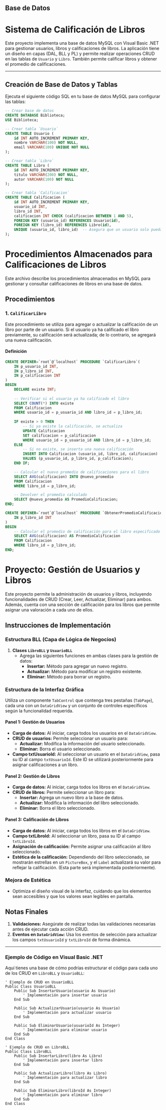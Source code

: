 ## Base de Datos 



# Sistema de Calificación de Libros

Este proyecto implementa una base de datos MySQL con Visual Basic .NET para gestionar usuarios, libros y calificaciones de libros. La aplicación tiene un diseño en capas (DAL, BLL y PL) y permite realizar operaciones CRUD en las tablas de `Usuario` y `Libro`. También permite calificar libros y obtener el promedio de calificaciones.

---

## Creación de Base de Datos y Tablas

Ejecuta el siguiente código SQL en tu base de datos MySQL para configurar las tablas:

```sql
-- Crear base de datos
CREATE DATABASE Biblioteca;
USE Biblioteca;

-- Crear tabla `Usuario`
CREATE TABLE Usuario (
    id INT AUTO_INCREMENT PRIMARY KEY,
    nombre VARCHAR(100) NOT NULL,
    email VARCHAR(100) UNIQUE NOT NULL
);

-- Crear tabla `Libro`
CREATE TABLE Libro (
    id INT AUTO_INCREMENT PRIMARY KEY,
    titulo VARCHAR(200) NOT NULL,
    autor VARCHAR(100) NOT NULL
);

-- Crear tabla `Calificacion`
CREATE TABLE Calificacion (
    id INT AUTO_INCREMENT PRIMARY KEY,
    usuario_id INT,
    libro_id INT,
    calificacion INT CHECK (calificacion BETWEEN 1 AND 5),
    FOREIGN KEY (usuario_id) REFERENCES Usuario(id),
    FOREIGN KEY (libro_id) REFERENCES Libro(id),
    UNIQUE (usuario_id, libro_id)  -- Asegura que un usuario solo pueda calificar un libro una vez
);
``` 

# Procedimientos Almacenados para Calificaciones de Libros

Este archivo describe los procedimientos almacenados en MySQL para gestionar y consultar calificaciones de libros en una base de datos.

## Procedimientos

### 1. `CalificarLibro`

Este procedimiento se utiliza para agregar o actualizar la calificación de un libro por parte de un usuario. Si el usuario ya ha calificado el libro previamente, su calificación será actualizada; de lo contrario, se agregará una nueva calificación.

#### Definición

```sql
CREATE DEFINER=`root`@`localhost` PROCEDURE `CalificarLibro`(
    IN p_usuario_id INT,
    IN p_libro_id INT,
    IN p_calificacion INT
)
BEGIN
    DECLARE existe INT;
    
    -- Verificar si el usuario ya ha calificado el libro
    SELECT COUNT(*) INTO existe
    FROM Calificacion
    WHERE usuario_id = p_usuario_id AND libro_id = p_libro_id;
    
    IF existe > 0 THEN
        -- Si ya existe la calificación, se actualiza
        UPDATE Calificacion
        SET calificacion = p_calificacion
        WHERE usuario_id = p_usuario_id AND libro_id = p_libro_id;
    ELSE
        -- Si no existe, se inserta una nueva calificación
        INSERT INTO Calificacion (usuario_id, libro_id, calificacion)
        VALUES (p_usuario_id, p_libro_id, p_calificacion);
    END IF;

    -- Calcular el nuevo promedio de calificaciones para el libro
    SELECT AVG(calificacion) INTO @nuevo_promedio
    FROM Calificacion
    WHERE libro_id = p_libro_id;

    -- Devolver el promedio calculado
    SELECT @nuevo_promedio AS PromedioCalificacion;
END;
```  
```sql
CREATE DEFINER=`root`@`localhost` PROCEDURE `ObtenerPromedioCalificacion`(
    IN p_libro_id INT
)
BEGIN
    -- Calcular el promedio de calificación para el libro especificado
    SELECT AVG(calificacion) AS PromedioCalificacion
    FROM Calificacion
    WHERE libro_id = p_libro_id;
END;
```



# Proyecto: Gestión de Usuarios y Libros

Este proyecto permite la administración de usuarios y libros, incluyendo funcionalidades de CRUD (Crear, Leer, Actualizar, Eliminar) para ambos. Además, cuenta con una sección de calificación para los libros que permite asignar una valoración a cada uno de ellos.

## Instrucciones de Implementación

### Estructura BLL (Capa de Lógica de Negocios)

1. **Clases `LibroBLL` y `UsuarioBLL`**
   - Agrega las siguientes funciones en ambas clases para la gestión de datos:
     - **Insertar:** Método para agregar un nuevo registro.
     - **Actualizar:** Método para modificar un registro existente.
     - **Eliminar:** Método para borrar un registro.

### Estructura de la Interfaz Gráfica

Utiliza un componente `TabControl` que contenga tres pestañas (`TabPage`), cada una con un `DataGridView` y un conjunto de controles específicos según la funcionalidad requerida.

#### Panel 1: Gestión de Usuarios
   - **Carga de datos:** Al iniciar, carga todos los usuarios en el `DataGridView`.
   - **CRUD de usuarios:** Permite seleccionar un usuario para:
     - **Actualizar:** Modifica la información del usuario seleccionado.
     - **Eliminar:** Borra el usuario seleccionado.
   - **Campo txtUsuarioId:** Al seleccionar un usuario en el `DataGridView`, pasa su ID al campo `txtUsuarioId`. Este ID se utilizará posteriormente para asignar calificaciones a un libro.

#### Panel 2: Gestión de Libros
   - **Carga de datos:** Al iniciar, carga todos los libros en el `DataGridView`.
   - **CRUD de libros:** Permite seleccionar un libro para:
     - **Insertar:** Agrega un nuevo libro a la base de datos.
     - **Actualizar:** Modifica la información del libro seleccionado.
     - **Eliminar:** Borra el libro seleccionado.

#### Panel 3: Calificación de Libros
   - **Carga de datos:** Al iniciar, carga todos los libros en el `DataGridView`.
   - **Campo txtLibroId:** Al seleccionar un libro, pasa su ID al campo `txtLibroId`.
   - **Asignación de calificación:** Permite asignar una calificación al libro seleccionado.
   - **Estética de la calificación:** Dependiendo del libro seleccionado, se mostrarán estrellas en un `PictureBox`, y el `Label` actualizará su valor para reflejar la calificación. (Esta parte será implementada posteriormente).

### Mejora de Estética
   - Optimiza el diseño visual de la interfaz, cuidando que los elementos sean accesibles y que los valores sean legibles en pantalla.

## Notas Finales

1. **Validaciones:** Asegúrate de realizar todas las validaciones necesarias antes de ejecutar cada acción CRUD.
2. **Eventos en `DataGridView`:** Usa los eventos de selección para actualizar los campos `txtUsuarioId` y `txtLibroId` de forma dinámica.

---

### Ejemplo de Código en Visual Basic .NET

Aquí tienes una base de cómo podrías estructurar el código para cada uno de los CRUD en `LibroBLL` y `UsuarioBLL`:

```vbnet
' Ejemplo de CRUD en UsuarioBLL
Public Class UsuarioBLL
    Public Sub InsertarUsuario(usuario As Usuario)
        ' Implementación para insertar usuario
    End Sub

    Public Sub ActualizarUsuario(usuario As Usuario)
        ' Implementación para actualizar usuario
    End Sub

    Public Sub EliminarUsuario(usuarioId As Integer)
        ' Implementación para eliminar usuario
    End Sub
End Class

' Ejemplo de CRUD en LibroBLL
Public Class LibroBLL
    Public Sub InsertarLibro(libro As Libro)
        ' Implementación para insertar libro
    End Sub

    Public Sub ActualizarLibro(libro As Libro)
        ' Implementación para actualizar libro
    End Sub

    Public Sub EliminarLibro(libroId As Integer)
        ' Implementación para eliminar libro
    End Sub
End Class
